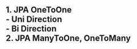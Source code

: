 <h2> 1. JPA OneToOne <br>
   - Uni Direction <br>
   - Bi Direction <br>
2. JPA ManyToOne, OneToMany
</h2>
